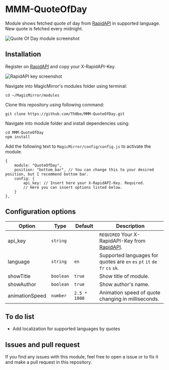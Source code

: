 # MMM-QuoteOfDay
Module shows fetched quote of day from [RapidAPI](https://rapidapi.com/martin.svoboda/api/quotes15/) in supported language. New quote is fetched every midnight.

![Quote Of Day module screenshot](screenshots/screenshot_quoteofday.png)

## Installation
Register on [RapidAPI](https://rapidapi.com/martin.svoboda/api/quotes15/) and copy your X-RapidAPI-Key.

![RapidAPI key screenshot](screenshots/screenshot_rapidapi.png)
 
Navigate into MagicMirror's modules folder using terminal:
```
cd ~/MagicMirror/modules
```
Clone this repository using following command: 
```
git clone https://github.com/Th0be/MMM-QuoteOfDay.git
```
Navigate into module folder and install dependencies using:
```
cd MMM-QuoteOfDay
npm install
```
Add the following text to ```MagicMirror/config/config.js``` to activate the module.
```
{
    module: "QuoteOfDay",
    position: "bottom_bar", // You can change this to your desired position, but I recommend bottom bar.
    config: {
        api_key: // Insert here your X-RapidAPI-Key. Required.
        // Here you can insert options listed below.
    }
},
```

## Configuration options
| **Option** | **Type**  | **Default** | **Description** |
| ---------- | --------- | ----------- | --------------- |
| api_key | ```string```  | ``` ``` | ```REQUIRED``` Your X-RapidAPI-Key from [RapidAPI](https://rapidapi.com/martin.svoboda/api/quotes15/). |
| language | ```string```  | ```en``` |  Supported languages for quotes are ```en``` ```es``` ```pt``` ```it``` ```de``` ```fr``` ```cs``` ```sk```. |
| showTitle | ```boolean```  | ```true``` | Show title of module. |
| showAuthor | ```boolean``` | ```true``` | Show author's name. |
| animationSpeed | ```number```  | ```2.5 * 1000``` | Animation speed of quote changing in milliseconds. |

## To do list
+ Add localization for supported languages by quotes

## Issues and pull request
If you find any issues with this module, feel free to open a issue or to fix it and make a pull request in this repository.